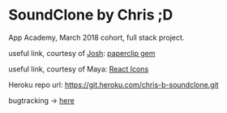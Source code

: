 # SoundClone by Chris ;D
App Academy, March 2018 cohort, full stack project.

useful link, courtesy of [Josh](https://github.com/joshmleslie): [paperclip gem](https://github.com/appacademy/curriculum/tree/master/full-stack-project/resources/cdns/file_upload_demo)

useful link, courtesy of Maya: [React Icons](https://gorangajic.github.io/react-icons/fa.html)

Heroku repo url: https://git.heroku.com/chris-b-soundclone.git

bugtracking -> [here](https://github.com/yeti-detective/SoundClone/blob/master/bugtracking.md)
